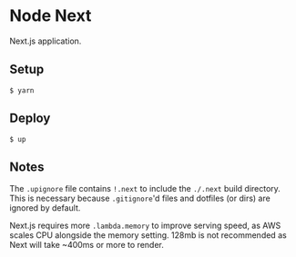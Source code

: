 
# Node Next

Next.js application.

## Setup

```
$ yarn
```

## Deploy

```
$ up
```

## Notes

The `.upignore` file contains `!.next` to include the `./.next` build directory. This is necessary because `.gitignore`'d files and dotfiles (or dirs) are ignored by default.

Next.js requires more `.lambda.memory` to improve serving speed, as AWS scales CPU alongside the memory setting. 128mb is not recommended as Next will take ~400ms or more to render.
